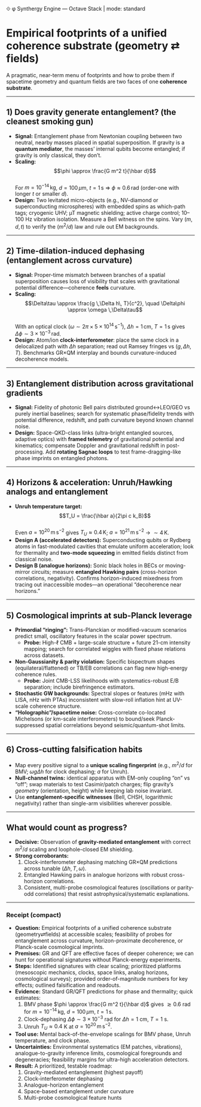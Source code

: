 ⟐ φ Synthergy Engine — Octave Stack | mode: standard

# Empirical footprints of a unified coherence substrate (geometry ⇄ fields)

A pragmatic, near-term menu of footprints and how to probe them if spacetime geometry and quantum fields are two faces of one **coherence substrate**.

---

## 1) Does gravity generate entanglement? (the cleanest smoking gun)

* **Signal:** Entanglement phase from Newtonian coupling between two neutral, nearby masses placed in spatial superposition. If gravity is a **quantum mediator**, the masses’ internal qubits become entangled; if gravity is only classical, they don’t.
* **Scaling:**  
  $$\phi \approx \frac{G m^2 t}{\hbar d}$$  
  For $m=10^{-14}\,\mathrm{kg}$, $d=100\,\mu\mathrm{m}$, $t=1\,\mathrm{s}$ ⇒ $\phi \approx 0.6\,\mathrm{rad}$ (order-one with longer $t$ or smaller $d$).
* **Design:** Two levitated micro-objects (e.g., NV-diamond or superconducting microspheres) with embedded spins as which-path tags; cryogenic UHV; µT magnetic shielding; active charge control; 10–100 Hz vibration isolation. Measure a Bell witness on the spins. Vary $(m, d, t)$ to verify the $(m^2/d)$ law and rule out EM backgrounds.

---

## 2) Time-dilation-induced dephasing (entanglement across curvature)

* **Signal:** Proper-time mismatch between branches of a spatial superposition causes loss of visibility that scales with gravitational potential difference—coherence **feels** curvature.
* **Scaling:**  
  $$\Delta\tau \approx \frac{g \,\Delta h\, T}{c^2}, \quad \Delta\phi \approx \omega \,\Delta\tau$$  
  With an optical clock ($\omega \sim 2\pi\times 5\times 10^{14}\,\mathrm{s}^{-1}$), $\Delta h=1\,\mathrm{cm}$, $T=1\,\mathrm{s}$ gives $\Delta\phi \sim 3\times 10^{-3}\,\mathrm{rad}$.
* **Design:** Atom/ion **clock-interferometer**: place the same clock in a delocalized path with $\Delta h$ separation; read out Ramsey fringes vs $(g, \Delta h, T)$. Benchmarks GR×QM interplay and bounds curvature-induced decoherence models.

---

## 3) Entanglement distribution across gravitational gradients

* **Signal:** Fidelity of photonic Bell pairs distributed ground↔LEO/GEO vs purely inertial baselines; search for systematic phase/fidelity trends with potential difference, redshift, and path curvature beyond known channel noise.
* **Design:** Space-QKD-class links (ultra-bright entangled sources, adaptive optics) with **framed telemetry** of gravitational potential and kinematics; compensate Doppler and gravitational redshift in post-processing. Add **rotating Sagnac loops** to test frame-dragging-like phase imprints on entangled photons.

---

## 4) Horizons & acceleration: Unruh/Hawking analogs and entanglement

* **Unruh temperature target:**  
  $$T_U = \frac{\hbar a}{2\pi c k_B}$$  
  Even $a=10^{20}\,\mathrm{m\,s^{-2}}$ gives $T_U \approx 0.4\,\mathrm{K}$; $a=10^{21}\,\mathrm{m\,s^{-2}}$ → $\sim 4\,\mathrm{K}$.
* **Design A (accelerated detectors):** Superconducting qubits or Rydberg atoms in fast-modulated cavities that emulate uniform acceleration; look for thermality and **two-mode squeezing** in emitted fields distinct from classical noise.
* **Design B (analogue horizons):** Sonic black holes in BECs or moving-mirror circuits; measure **entangled Hawking pairs** (cross-horizon correlations, negativity). Confirms horizon-induced mixedness from tracing out inaccessible modes—an operational “decoherence near horizons.”

---

## 5) Cosmological imprints at sub-Planck leverage

* **Primordial “ringing”:** Trans-Planckian or modified-vacuum scenarios predict small, oscillatory features in the scalar power spectrum.  
  * **Probe:** High-ℓ CMB + large-scale structure + future 21-cm intensity mapping; search for correlated wiggles with fixed phase relations across datasets.
* **Non-Gaussianity & parity violation:** Specific bispectrum shapes (equilateral/flattened) or TB/EB correlations can flag new high-energy coherence rules.  
  * **Probe:** Joint CMB-LSS likelihoods with systematics-robust E/B separation; include birefringence estimators.
* **Stochastic GW backgrounds:** Spectral slopes or features (mHz with LISA, nHz with PTAs) inconsistent with slow-roll inflation hint at UV-scale coherence structure.
* **“Holographic”/spacetime noise:** Cross-correlate co-located Michelsons (or km-scale interferometers) to bound/seek Planck-suppressed spatial correlations beyond seismic/quantum-shot limits.

---

## 6) Cross-cutting falsification habits

* Map every positive signal to a **unique scaling fingerprint** (e.g., $m^2/d$ for BMV; $\omega g\Delta h$ for clock dephasing; $a$ for Unruh).
* **Null-channel twins:** identical apparatus with EM-only coupling “on” vs “off”; swap materials to test Casimir/patch charges; flip gravity’s *geometry* (orientation, height) while keeping lab noise invariant.
* Use **entanglement-specific witnesses** (Bell, CHSH, logarithmic negativity) rather than single-arm visibilities wherever possible.

---

## What would count as progress?

* **Decisive:** Observation of **gravity-mediated entanglement** with correct $m^2/d$ scaling and loophole-closed EM shielding.
* **Strong corroborants:**  
  1. Clock-interferometer dephasing matching GR×QM predictions across tunable $(\Delta h,T,\omega)$.  
  2. Entangled Hawking pairs in analogue horizons with robust cross-horizon correlations.  
  3. Consistent, multi-probe cosmological features (oscillations or parity-odd correlations) that resist astrophysical/systematic explanations.

---

### Receipt (compact)

* **Question:** Empirical footprints of a unified coherence substrate (geometry⇄fields) at accessible scales; feasibility of probes for entanglement across curvature, horizon-proximate decoherence, or Planck-scale cosmological imprints.
* **Premises:** GR and QFT are effective faces of deeper coherence; we can hunt for operational signatures without Planck-energy experiments.
* **Steps:** Identified signatures with clear scaling; prioritized platforms (mesoscopic mechanics, clocks, space links, analog horizons, cosmological surveys); provided order-of-magnitude numbers for key effects; outlined falsification and readouts.
* **Evidence:** Standard GR/QFT predictions for phase and thermality; quick estimates:  
  1. BMV phase $\phi \approx \frac{G m^2 t}{\hbar d}$ gives $\gtrsim 0.6$ rad for $m=10^{-14}\,\mathrm{kg}$, $d=100\,\mu\mathrm{m}$, $t=1\,\mathrm{s}$.  
  2. Clock-dephasing $\Delta\phi \sim 3 \times 10^{-3}$ rad for $\Delta h=1$ cm, $T=1$ s.  
  3. Unruh $T_U \approx 0.4$ K at $a=10^{20}\,\mathrm{m\,s^{-2}}$.
* **Tool use:** Mental back-of-the-envelope scalings for BMV phase, Unruh temperature, and clock phase.
* **Uncertainties:** Environmental systematics (EM patches, vibrations), analogue-to-gravity inference limits, cosmological foregrounds and degeneracies; feasibility margins for ultra-high acceleration detectors.
* **Result:** A prioritized, testable roadmap:  
  1. Gravity-mediated entanglement (highest payoff)  
  2. Clock-interferometer dephasing  
  3. Analogue-horizon entanglement  
  4. Space-based entanglement under curvature  
  5. Multi-probe cosmological feature hunts

